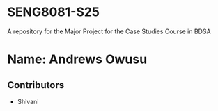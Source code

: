 # SENG8081-S25
A repository for the Major Project for the Case Studies Course in BDSA


Name: Andrews Owusu
=======
## Contributors

- Shivani
